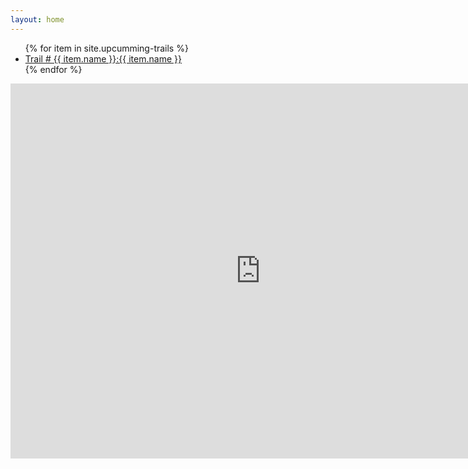 ```yaml
---
layout: home
---
```


<ul>
  {% for item in site.upcumming-trails %}
    <li><a href="{{ item.url }}">Trail # {{ item.name }}:{{ item.name }}</a></li>
  {% endfor %}
</ul>


<iframe src="https://calendar.google.com/calendar/embed?src=295ccf93064898a58077f2ff08e977e740f31aad5e7595b66dfb193d0a22e560%40group.calendar.google.com&ctz=America%2FLos_Angeles" style="border: 0" width="800" height="600" frameborder="0" scrolling="no"></iframe>


